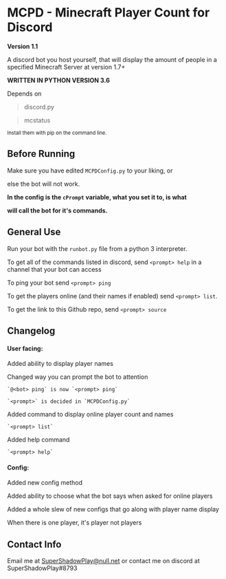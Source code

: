 # MCPD - Minecraft Player Count for Discord
**Version 1.1**

A discord bot you host yourself, that will display the amount of people in a specified Minecraft Server at version 1.7+

**WRITTEN IN PYTHON VERSION 3.6**

Depends on

> discord.py

> mcstatus

<sup>Install them with pip on the command line.</sup>

## Before Running
Make sure you have edited `MCPDConfig.py` to your liking, or

else the bot will not work.

<b>In the config is the `cPrompt` variable, what you set it to, is what
	
will call the bot for it's commands.</b>

## General Use
Run your bot with the `runbot.py` file from a python 3 interpreter.

To get all of the commands listed in discord, send `<prompt> help` in a channel that your bot can access

To ping your bot send `<prompt> ping` 

To get the players online (and their names if enabled) send `<prompt> list`.

To get the link to this Github repo, send `<prompt> source`

## Changelog
#### User facing:
Added ability to display player names

Changed way you can prompt the bot to attention

	`@<bot> ping` is now `<prompt> ping`

	`<prompt>` is decided in `MCPDConfig.py`

Added command to display online player count and names

	`<prompt> list`
	
Added help command
	
	`<prompt> help`


#### Config:

Added new config method

Added ability to choose what the bot says when asked for online players

Added a whole slew of new configs that go along with player name display

When there is one player, it's player not players

## Contact Info

Email me at SuperShadowPlay@null.net
or contact me on discord at SuperShadowPlay#8793
